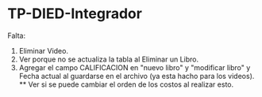 # TP-DIED-Integrador

Falta:
1) Eliminar Video.
2) Ver porque no se actualiza la tabla al Eliminar un Libro.
3) Agregar el campo CALIFICACION en "nuevo libro" y "modificar libro" y Fecha actual
   al guardarse en el archivo (ya esta hacho para los videos).
   ** Ver si se puede cambiar el orden de los costos al realizar esto.